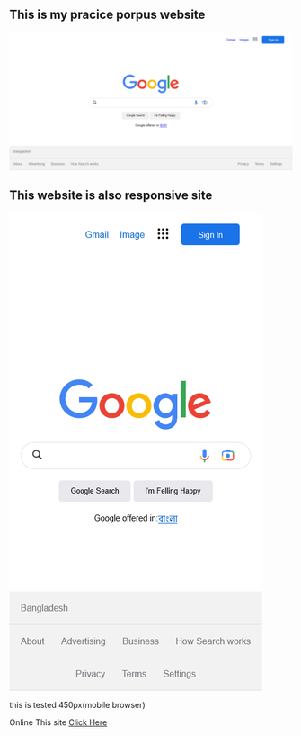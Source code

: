 ## This is my pracice porpus website

<img src="./assects/image/site.png" alt="Google Home site">


## This website is also responsive site

<img src="./assects/image/responsive site.png" alt="Google Home site">

this is tested 450px(mobile browser)

Online This site [Click Here](https://mipallab.github.io/google-home-site/)